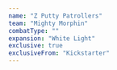 ```yaml
---
name: "Z Putty Patrollers"
team: "Mighty Morphin"
combatType: ""
expansion: "White Light"
exclusive: true
exclusiveFrom: "Kickstarter"
---
```


<!--stackedit_data:
eyJoaXN0b3J5IjpbMTQ4MTE4NzYwXX0=
-->
